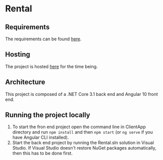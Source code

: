 # Rental

## Requirements

The requirements can be found [here](https://docs.google.com/document/d/1Xcvgj6U8pY7OaDbBYju1Uw4wGTWmf8P-6R3nWqw18ZQ).

## Hosting

The project is hosted [here](http://135.181.150.76:4200/) for the time being.

## Architecture

This project is composed of a .NET Core 3.1 back end and Angular 10 front end.

## Running the project locally

1. To start the fron end project open the command line in ClientApp directory and run `npm install` and then `npm start` (or `ng serve` if you have Angular CLI installed).
2. Start the back end project by running the Rental.sln solution in Visual Studio. If Visual Studio doesn't restore NuGet packages automatically, then this has to be done first.
